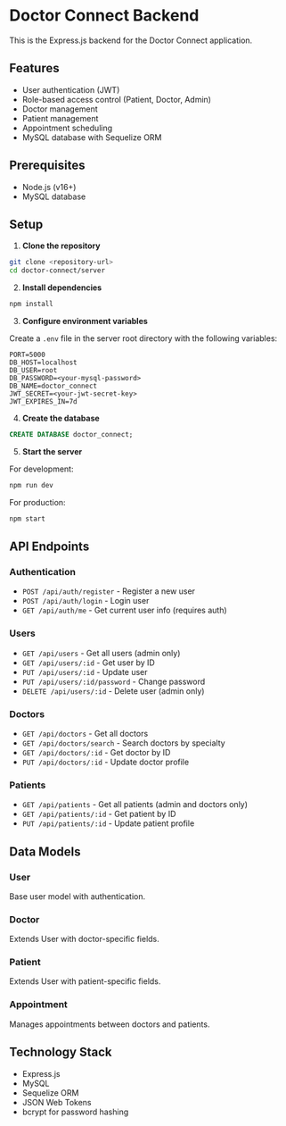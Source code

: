 # Doctor Connect Backend

This is the Express.js backend for the Doctor Connect application.

## Features

- User authentication (JWT)
- Role-based access control (Patient, Doctor, Admin)
- Doctor management
- Patient management
- Appointment scheduling
- MySQL database with Sequelize ORM

## Prerequisites

- Node.js (v16+)
- MySQL database

## Setup

1. **Clone the repository**

```bash
git clone <repository-url>
cd doctor-connect/server
```

2. **Install dependencies**

```bash
npm install
```

3. **Configure environment variables**

Create a `.env` file in the server root directory with the following variables:

```
PORT=5000
DB_HOST=localhost
DB_USER=root
DB_PASSWORD=<your-mysql-password>
DB_NAME=doctor_connect
JWT_SECRET=<your-jwt-secret-key>
JWT_EXPIRES_IN=7d
```

4. **Create the database**

```sql
CREATE DATABASE doctor_connect;
```

5. **Start the server**

For development:
```bash
npm run dev
```

For production:
```bash
npm start
```

## API Endpoints

### Authentication

- `POST /api/auth/register` - Register a new user
- `POST /api/auth/login` - Login user
- `GET /api/auth/me` - Get current user info (requires auth)

### Users

- `GET /api/users` - Get all users (admin only)
- `GET /api/users/:id` - Get user by ID
- `PUT /api/users/:id` - Update user
- `PUT /api/users/:id/password` - Change password
- `DELETE /api/users/:id` - Delete user (admin only)

### Doctors

- `GET /api/doctors` - Get all doctors
- `GET /api/doctors/search` - Search doctors by specialty
- `GET /api/doctors/:id` - Get doctor by ID
- `PUT /api/doctors/:id` - Update doctor profile

### Patients

- `GET /api/patients` - Get all patients (admin and doctors only)
- `GET /api/patients/:id` - Get patient by ID
- `PUT /api/patients/:id` - Update patient profile

## Data Models

### User

Base user model with authentication.

### Doctor

Extends User with doctor-specific fields.

### Patient

Extends User with patient-specific fields.

### Appointment

Manages appointments between doctors and patients.

## Technology Stack

- Express.js
- MySQL
- Sequelize ORM
- JSON Web Tokens
- bcrypt for password hashing 